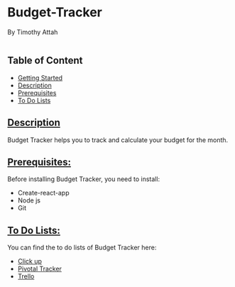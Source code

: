 # Budget-Tracker

By Timothy Attah

```console

```

## Table of Content

* [Getting Started](#get-started)
* [Description](#description)
* [Prerequisites](#prerequisites)
* [To Do Lists](#todoLists)

## [Description](description)

Budget Tracker helps you to track and calculate your budget for the month.

## [Prerequisites:](prerequisites)

Before installing Budget Tracker, you need to install:

* Create-react-app
* Node js
* Git

## [To Do Lists:](todoLists)

You can find the to do lists of Budget Tracker here:

* [Click up](https://app.clickup.com/4666508/v/c/s/8748920)
* [Pivotal Tracker](https://www.pivotaltracker.com/n/projects/2490650)
* [Trello](https://trello.com/b/URBUwn6V/budget-tracker)
